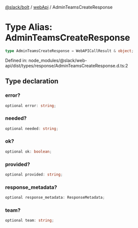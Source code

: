 [@slack/bolt](../../../../index.md) / [webApi](../index.md) / AdminTeamsCreateResponse

# Type Alias: AdminTeamsCreateResponse

```ts
type AdminTeamsCreateResponse = WebAPICallResult & object;
```

Defined in: node\_modules/@slack/web-api/dist/types/response/AdminTeamsCreateResponse.d.ts:2

## Type declaration

### error?

```ts
optional error: string;
```

### needed?

```ts
optional needed: string;
```

### ok?

```ts
optional ok: boolean;
```

### provided?

```ts
optional provided: string;
```

### response\_metadata?

```ts
optional response_metadata: ResponseMetadata;
```

### team?

```ts
optional team: string;
```
